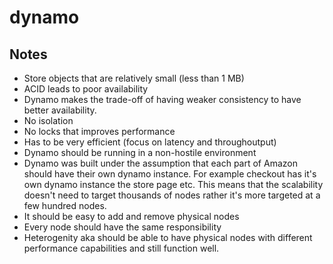 # dynamo


## Notes

* Store objects that are relatively small (less than 1 MB)
* ACID leads to poor availability
* Dynamo makes the trade-off of having weaker consistency to have better availability.
* No isolation
* No locks that improves performance
* Has to be very efficient (focus on latency and throughoutput)
* Dynamo should be running in a non-hostile environment
* Dynamo was built under the assumption that each part of Amazon should have their own dynamo instance. For example checkout has it's own dynamo instance the store page etc. This means that the scalability doesn't need to target thousands of nodes rather it's more targeted at a few hundred nodes.
* It should be easy to add and remove physical nodes
* Every node should have the same responsibility
* Heterogenity aka should be able to have physical nodes with different performance capabilities and still function well.
